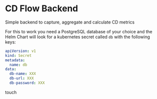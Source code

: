# CD Flow Backend

Simple backend to capture, aggregate and calculate CD metrics

For this to work you need a PostgreSQL database of your choice and the Helm Chart will look for a kubernetes secret called `db` with the following keys:

```yaml
apiVersion: v1
kind: Secret
metadata:
  name: db
data:
  db-name: XXX 
  db-url: XXX
  db-password: XXX
```

touch
 
